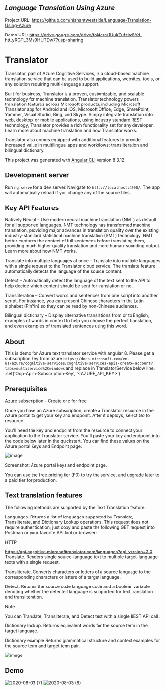 ## *Language Translation Using Azure*

Project URL: https://github.com/nishantwestside/Language-Translation-Using-Azure

Demo URL: https://drive.google.com/drive/folders/1UukZufzko5Yd-htt_yRGTL3My9HUTDw7?usp=sharing

# Translator

Translator, part of Azure Cognitive Services, is a cloud-based machine translation service that can be used to build applications, websites, tools, or any solution requiring multi-language support.

Built for business, Translator is a proven, customizable, and scalable technology for machine translation. Translator technology powers translation features across Microsoft products, including Microsoft Translator app for Android and iOS, Microsoft Office, Edge, SharePoint, Yammer, Visual Studio, Bing, and Skype. Simply integrate translation into web, desktop, or mobile applications, using industry standard REST technology, Translator provides a rich functionality set for any developer. Learn more about machine translation and how Translator works.

Translator also comes equipped with additional features to provide increased value in multilingual apps and workflows: transliteration and bilingual dictionary.


This project was generated with [Angular CLI](https://github.com/angular/angular-cli) version 8.3.12.

## Development server

Run `ng serve` for a dev server. Navigate to `http://localhost:4200/`. The app will automatically reload if you change any of the source files.

## Key API Features

Natively Neural – Use modern neural machine translation (NMT) as default for all supported languages. NMT technology has transformed machine translation, providing major advances in translation quality over the existing industry-standard statistical machine translation (SMT) technology. NMT better captures the context of full sentences before translating them, providing much higher quality translation and more human-sounding output. Learn more about how NMT works.

Translate into multiple languages at once – Translate into multiple languages with a single request to the Translator cloud service. The translate feature automatically detects the language of the source content.

Detect – Automatically detect the language of the text sent to the API to help decide which content should be sent for translation or not.

Transliteration – Convert words and sentences from one script into another script. For instance, you can present Chinese characters in the Latin alphabet (PinYin) so they can be read by non-Chinese audiences.

Bilingual dictionary – Display alternative translations from or to English, examples of words in context to help you choose the perfect translation, and even examples of translated sentences using this word.


## About

This is demo for Azure text translator service with angular 8.
Please get a subscription key from azure   `https://docs.microsoft.com/en-us/azure/cognitive-services/cognitive-services-apis-create-account?tabs=multiservice%2Cwindows` and replace in TranslatorService below line.
.set('Ocp-Apim-Subscription-Key', '<AZURE_API_KEY>')


## Prerequisites
Azure subscription - Create one for free

Once you have an Azure subscription, create a Translator resource in the Azure portal to get your key and endpoint. After it deploys, select Go to resource.

You'll need the key and endpoint from the resource to connect your application to the Translator service. You'll paste your key and endpoint into the code below later in the quickstart. You can find these values on the Azure portal Keys and Endpoint page:


![image](https://user-images.githubusercontent.com/77064606/150807127-2761c0aa-585b-415b-b111-9e31e1c143e3.png)

Screenshot: Azure portal keys and endpoint page.

You can use the free pricing tier (F0) to try the service, and upgrade later to a paid tier for production.


## Text translation features
The following methods are supported by the Text Translation feature:

Languages. Returns a list of languages supported by Translate, Transliterate, and Dictionary Lookup operations. This request does not require authentication; just copy and paste the following GET request into Postman or your favorite API tool or browser:

HTTP

https://api.cognitive.microsofttranslator.com/languages?api-version=3.0
Translate. Renders single source-language text to multiple target-language texts with a single request.

Transliterate. Converts characters or letters of a source language to the corresponding characters or letters of a target language.

Detect. Returns the source code language code and a boolean variable denoting whether the detected language is supported for text translation and transliteration.

 Note

You can Translate, Transliterate, and Detect text with a single REST API call .

Dictionary lookup. Returns equivalent words for the source term in the target language.

Dictionary example Returns grammatical structure and context examples for the source term and target term pair.

![image](https://user-images.githubusercontent.com/77064606/150808720-11ee63a4-d289-4923-ba2b-151d95800628.png)


## Demo

![2020-08-03 (7)](https://user-images.githubusercontent.com/48589838/89154539-af335e00-d584-11ea-8398-7792510ce065.png)
![2020-08-03 (8)](https://user-images.githubusercontent.com/48589838/89154541-b0648b00-d584-11ea-8872-1ce63be70cdc.png)

